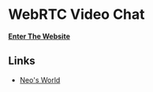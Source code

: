 # WebRTC Video Chat

__[Enter The Website](https://neos21-webrtc-video-chat.glitch.me/)__


## Links

- [Neo's World](https://neos21.net/)
